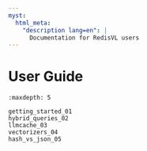 ```yaml
---
myst:
  html_meta:
    "description lang=en": |
      Documentation for RedisVL users
---
```


# User Guide


```{toctree}
:maxdepth: 5

getting_started_01
hybrid_queries_02
llmcache_03
vectorizers_04
hash_vs_json_05
```

